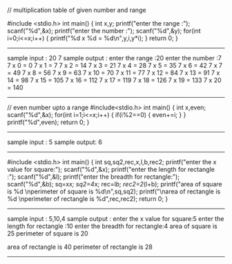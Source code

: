 // multiplication table of given number and range 

#include <stdio.h>
int main() {
    int x,y;
    printf("enter the range :");
    scanf("%d",&x);
    printf("enter the number :");
    scanf("%d",&y);
    for(int i=0;i<=x;i++)
    {
        printf("%d x %d = %d\n",y,i,y*i);
    }
    return 0;
}

------------------------------------------------------------------------------------------------

sample input : 20 7
sample output :
enter the range :20
enter the number :7
7 x 0 = 0
7 x 1 = 7
7 x 2 = 14
7 x 3 = 21
7 x 4 = 28
7 x 5 = 35
7 x 6 = 42
7 x 7 = 49
7 x 8 = 56
7 x 9 = 63
7 x 10 = 70
7 x 11 = 77
7 x 12 = 84
7 x 13 = 91
7 x 14 = 98
7 x 15 = 105
7 x 16 = 112
7 x 17 = 119
7 x 18 = 126
7 x 19 = 133
7 x 20 = 140

-------------------------------------------------------------------------------------

// even number upto a range 
#include<stdio.h>
int main()
{
    int x,even;
    scanf("%d",&x);
    for(int i=1;i<=x;i++)
    {
        if(i%2==0)
        {
            even+=i;
        }
    }
    printf("%d",even);
    return 0;
}

------------------------------------------------------------------------------------------
sample input : 5
sample output: 6

-------------------------------------------------------------------------------------------

#include <stdio.h>
int main() {
    int sq,sq2,rec,x,l,b,rec2;
    printf("enter the x value for square:");
    scanf("%d",&x);
    printf("enter the length for rectangle :");
    scanf("%d",&l);
    printf("enter the breadth for rectangle:");
    scanf("%d",&b);
    sq=x*x;
    sq2=4*x;
    rec=l*b;
    rec2=2*(l+b);
    printf("area of square is %d \nperimeter of square is %d\n",sq,sq2);
    printf("\narea of rectangle is %d \nperimeter of rectangle is %d",rec,rec2);
    return 0;
}

----------------------------------------------------------------------------------------------
sample input : 5,10,4
sample output : 
enter the x value for square:5
enter the length for rectangle :10
enter the breadth for rectangle:4
area of square is 25 
perimeter of square is 20

area of rectangle is 40 
perimeter of rectangle is 28

-----------------------------------------------------------------------------------------------

